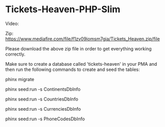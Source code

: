 # Tickets-Heaven-PHP-Slim

Video: 

Zip: https://www.mediafire.com/file/f1zv09iomsm7gia/Tickets_Heaven.zip/file

Please download the above zip file in order to get everything working correctly.

Make sure to create a database called 'tickets-heaven' in your PMA and then run the following commands to create and seed the tables:

phinx migrate

phinx seed:run -s ContinentsDbInfo

phinx seed:run -s CountriesDbInfo

phinx seed:run -s CurrenciesDbInfo

phinx seed:run -s PhoneCodesDbInfo
